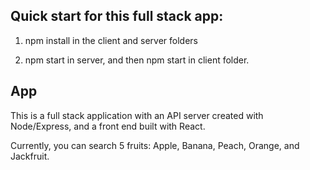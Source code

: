 ## Quick start for this full stack app: 

 1) npm install in the client and server folders

 2) npm start in server, and then npm start in client folder.

## App
This is a full stack application with an API server created with Node/Express, and a front end built with React.

Currently, you can search 5 fruits: Apple, Banana, Peach, Orange, and Jackfruit. 
